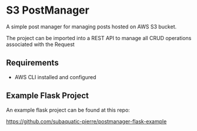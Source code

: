 # S3 PostManager

A simple post manager for managing posts hosted on AWS S3 bucket.

The project can be imported into a REST API to manage all CRUD operations associated with the Request

## Requirements

- AWS CLI installed and configured

## Example Flask Project

An example flask project can be found at this repo:

<https://github.com/subaquatic-pierre/postmanager-flask-example>
